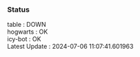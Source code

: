 ### Status


table : DOWN  
hogwarts : OK  
icy-bot : OK  
Latest Update : 2024-07-06 11:07:41.601963
